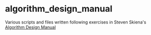algorithm_design_manual
=======================

Various scripts and files written following exercises in Steven Skiena's [Algorithm Design Manual](http://www.algorist.com/)
